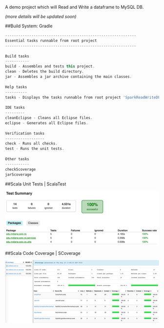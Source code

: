 A demo project which will Read and Write a dataframe to MySQL DB. 

_(more details will be updated soon)_


##Build System: 
Gradle

```gradle
------------------------------------------------------------
Essential tasks runnable from root project
------------------------------------------------------------

Build tasks
-----------
build - Assembles and tests this project.
clean - Deletes the build directory.
jar - Assembles a jar archive containing the main classes.

Help tasks
----------
tasks - Displays the tasks runnable from root project 'SparkReadWriteDF'.

IDE tasks
---------
cleanEclipse - Cleans all Eclipse files.
eclipse - Generates all Eclipse files.

Verification tasks
------------------
check - Runs all checks.
test - Runs the unit tests.

Other tasks
-----------
checkScoverage
jarScoverage
```

##Scala Unit Tests | ScalaTest

![Scala Unit Testing Report](resources/images/test.summary.png)


##Scala Code Coverage | SCoverage

![Scala Code Coverage Report](resources/images/reportScoverage.png)
